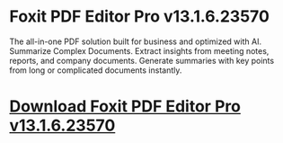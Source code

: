# Foxit PDF Editor Pro v13.1.6.23570

The all-in-one PDF solution built for business and optimized with AI. Summarize Complex Documents. Extract insights from meeting notes, reports, and company documents. Generate summaries with key points from long or complicated documents instantly.

# [Download Foxit PDF Editor Pro v13.1.6.23570](https://developer.team/software/35186-foxit-pdf-editor-pro-v131623570.html)
